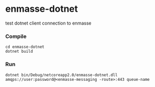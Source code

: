 # enmasse-dotnet
test dotnet client connection to enmasse

### Compile
```
cd enmasse-dotnet
dotnet build
```

### Run
```
dotnet bin/Debug/netcoreapp2.0/enmasse-dotnet.dll amqps://user:password@<enmasse-messaging -route>:443 queue-name
```
